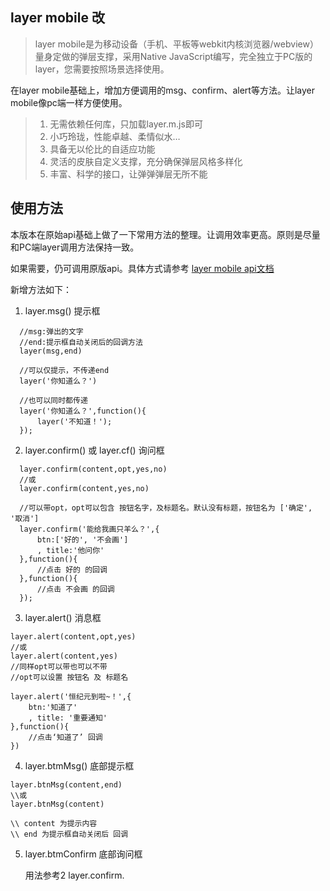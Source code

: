 ﻿
## layer mobile 改
>layer mobile是为移动设备（手机、平板等webkit内核浏览器/webview）量身定做的弹层支撑，采用Native JavaScript编写，完全独立于PC版的layer，您需要按照场景选择使用。

在layer mobile基础上，增加方便调用的msg、confirm、alert等方法。让layer mobile像pc端一样方便使用。


>1. 无需依赖任何库，只加载layer.m.js即可
>2. 小巧玲珑，性能卓越、柔情似水…
>3. 具备无以伦比的自适应功能
>4. 灵活的皮肤自定义支撑，充分确保弹层风格多样化
>5. 丰富、科学的接口，让弹弹弹层无所不能
  
## 使用方法
本版本在原始api基础上做了一下常用方法的整理。让调用效率更高。原则是尽量和PC端layer调用方法保持一致。
  
如果需要，仍可调用原版api。具体方式请参考 [layer mobile api文档](http://layer.layui.com/mobile/api.html)
  
新增方法如下：
1. layer.msg() 提示框
```
  //msg:弹出的文字
  //end:提示框自动关闭后的回调方法
  layer(msg,end) 
  
  //可以仅提示，不传递end
  layer('你知道么？')
   
  //也可以同时都传递
  layer('你知道么？',function(){
      layer('不知道！');
  });
```
2. layer.confirm() 或 layer.cf() 询问框
```
  layer.confirm(content,opt,yes,no)
  //或
  layer.confirm(content,yes,no)

  //可以带opt，opt可以包含 按钮名字，及标题名。默认没有标题，按钮名为 ['确定', '取消']
  layer.confirm('能给我画只羊么？',{
      btn:['好的', '不会画']
      , title:'他问你'
  },function(){
      //点击 好的 的回调
  },function(){
      //点击 不会画 的回调
  });
```
3. layer.alert() 消息框
```
layer.alert(content,opt,yes)
//或
layer.alert(content,yes)
//同样opt可以带也可以不带
//opt可以设置 按钮名 及 标题名

layer.alert('恒纪元到啦~！',{
    btn:'知道了'
    , title: '重要通知'
},function(){
    //点击‘知道了’ 回调
})
```
4. layer.btmMsg() 底部提示框
```
layer.btnMsg(content,end)
\\或
layer.btnMsg(content)

\\ content 为提示内容
\\ end 为提示框自动关闭后 回调
```

5. layer.btmConfirm 底部询问框
  
   用法参考2 layer.confirm.




 